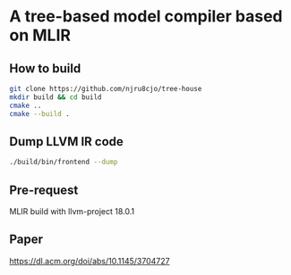 # A tree-based model compiler based on MLIR
## How to build
```bash
git clone https://github.com/njru8cjo/tree-house
mkdir build && cd build
cmake ..
cmake --build .
```

## Dump LLVM IR code
```bash
./build/bin/frontend --dump
```

## Pre-request
MLIR build with llvm-project 18.0.1

## Paper
https://dl.acm.org/doi/abs/10.1145/3704727
